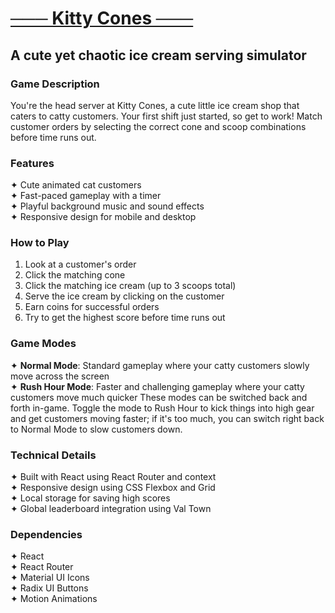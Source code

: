 # [─── Kitty Cones ───](https://kitty-cones.pages.dev/)
## A cute yet chaotic ice cream serving simulator

### Game Description
You're the head server at Kitty Cones, a cute little ice cream shop that caters to catty customers. Your first shift just started, so get to work! Match customer orders by selecting the correct cone and scoop combinations before time runs out. 

### Features
✦ Cute animated cat customers
<br>✦ Fast-paced gameplay with a timer
<br>✦ Playful background music and sound effects
<br>✦ Responsive design for mobile and desktop

### How to Play
1. Look at a customer's order
2. Click the matching cone
3. Click the matching ice cream (up to 3 scoops total)
4. Serve the ice cream by clicking on the customer
5. Earn coins for successful orders
6. Try to get the highest score before time runs out

### Game Modes
✦ **Normal Mode**: Standard gameplay where your catty customers slowly move across the screen
<br>✦ **Rush Hour Mode**: Faster and challenging gameplay where your catty customers move much quicker
These modes can be switched back and forth in-game. Toggle the mode to Rush Hour to kick things into high gear and get customers moving faster; if it's too much, you can switch right back to Normal Mode to slow customers down.

### Technical Details
✦ Built with React using React Router and context
<br>✦ Responsive design using CSS Flexbox and Grid
<br>✦ Local storage for saving high scores
<br>✦ Global leaderboard integration using Val Town

### Dependencies
✦ React
<br>✦ React Router
<br>✦ Material UI Icons
<br>✦ Radix UI Buttons
<br>✦ Motion Animations
